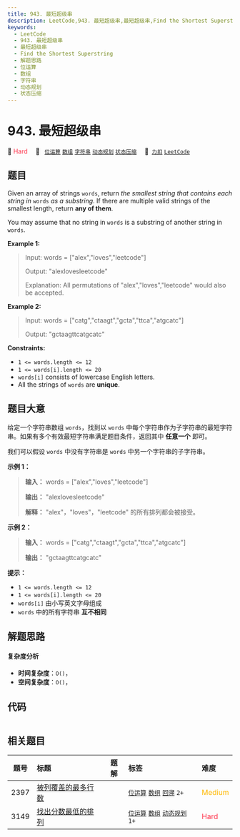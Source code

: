 ```yaml
---
title: 943. 最短超级串
description: LeetCode,943. 最短超级串,最短超级串,Find the Shortest Superstring,解题思路,位运算,数组,字符串,动态规划,状态压缩
keywords:
  - LeetCode
  - 943. 最短超级串
  - 最短超级串
  - Find the Shortest Superstring
  - 解题思路
  - 位运算
  - 数组
  - 字符串
  - 动态规划
  - 状态压缩
---
```


# 943. 最短超级串

🔴 <font color=#ff334b>Hard</font>&emsp; 🔖&ensp; [`位运算`](/tag/bit-manipulation.md) [`数组`](/tag/array.md) [`字符串`](/tag/string.md) [`动态规划`](/tag/dynamic-programming.md) [`状态压缩`](/tag/bitmask.md)&emsp; 🔗&ensp;[`力扣`](https://leetcode.cn/problems/find-the-shortest-superstring) [`LeetCode`](https://leetcode.com/problems/find-the-shortest-superstring)

## 题目

Given an array of strings `words`, return _the smallest string that contains
each string in_ `words` _as a substring_. If there are multiple valid strings
of the smallest length, return **any of them**.

You may assume that no string in `words` is a substring of another string in
`words`.



**Example 1:**

> Input: words = ["alex","loves","leetcode"]
> 
> Output: "alexlovesleetcode"
> 
> Explanation: All permutations of "alex","loves","leetcode" would also be accepted.

**Example 2:**

> Input: words = ["catg","ctaagt","gcta","ttca","atgcatc"]
> 
> Output: "gctaagttcatgcatc"

**Constraints:**

  * `1 <= words.length <= 12`
  * `1 <= words[i].length <= 20`
  * `words[i]` consists of lowercase English letters.
  * All the strings of `words` are **unique**.


## 题目大意

给定一个字符串数组 `words`，找到以 `words` 中每个字符串作为子字符串的最短字符串。如果有多个有效最短字符串满足题目条件，返回其中
**任意一个** 即可。

我们可以假设 `words` 中没有字符串是 `words` 中另一个字符串的子字符串。

**示例 1：**

> 
> 
> 
> 
> 
> **输入：** words = ["alex","loves","leetcode"]
> 
> **输出：** "alexlovesleetcode"
> 
> **解释：** "alex"，"loves"，"leetcode" 的所有排列都会被接受。

**示例 2：**

> 
> 
> 
> 
> 
> **输入：** words = ["catg","ctaagt","gcta","ttca","atgcatc"]
> 
> **输出：** "gctaagttcatgcatc"

**提示：**

  * `1 <= words.length <= 12`
  * `1 <= words[i].length <= 20`
  * `words[i]` 由小写英文字母组成
  * `words` 中的所有字符串 **互不相同**


## 解题思路

#### 复杂度分析

- **时间复杂度**：`O()`，
- **空间复杂度**：`O()`，

## 代码

```javascript

```

## 相关题目

<!-- prettier-ignore -->
| 题号 | 标题 | 题解 | 标签 | 难度 |
| :------: | :------ | :------: | :------ | :------ |
| 2397 | [被列覆盖的最多行数](https://leetcode.com/problems/maximum-rows-covered-by-columns) |  |  [`位运算`](/tag/bit-manipulation.md) [`数组`](/tag/array.md) [`回溯`](/tag/backtracking.md) `2+` | <font color=#ffb800>Medium</font> |
| 3149 | [找出分数最低的排列](https://leetcode.com/problems/find-the-minimum-cost-array-permutation) |  |  [`位运算`](/tag/bit-manipulation.md) [`数组`](/tag/array.md) [`动态规划`](/tag/dynamic-programming.md) `1+` | <font color=#ff334b>Hard</font> |